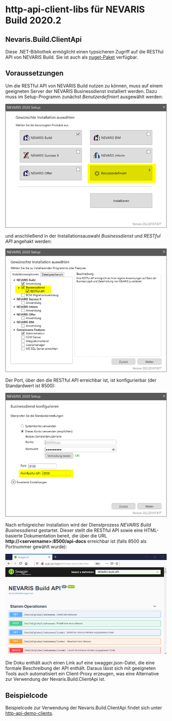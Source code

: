 # http-api-client-libs für NEVARIS Build 2020.2

## Nevaris.Build.ClientApi

Diese .NET-Bibliothek ermöglicht einen typsicheren Zugriff auf die RESTful API von NEVARIS Build. Sie ist auch als [nuget-Paket](https://www.nuget.org/packages/Nevaris.Build.ClientApi/) verfügbar.

## Voraussetzungen ##

Um die RESTful API von NEVARIS Build nutzen zu können, muss auf einem geeigneten Server der NEVARIS Businessdienst installiert werden. Dazu muss im Setup-Programm zunächst _Benutzerdefiniert_ ausgewählt werden:

![SetupBenutzerdefiniert](Docs/SetupBenutzerdefiniert.png)

und anschließend in der Installationsauswahl _Businessdienst_ und _RESTful API_ angehakt werden:

![SetupAuswahl](Docs/SetupAuswahl.png)

Der Port, über den die RESTful API erreichbar ist, ist konfigurierbar (der Standardwert ist 8500):

![SetupBusinessdienstKonfiguration](Docs/SetupBusinessdienstKonfiguration.png)

Nach erfolgreicher Installation wird der Dienstprozess _NEVARIS Build Businessdienst_ gestartet. Dieser stellt die RESTful API sowie eine HTML-basierte Dokumentation bereit, die über die URL **http://\<servername\>:8500/api-docs** erreichbar ist (falls 8500 als Portnummer gewählt wurde):

![SwaggerDoku](Docs/SwaggerDoku.png)

Die Doku enthält auch einen Link auf eine swagger.json-Datei, die eine formale Beschreibung der API enthält. Daraus lässt sich mit geeigneten Tools auch automatisiert ein Client-Proxy erzeugen, was eine Alternative zur Verwendung der Nevaris.Build.ClientApi ist.

## Beispielcode ##

Beispielcode zur Verwendung der Nevaris.Build.ClientApi findet sich unter [http-api-demo-clients](https://github.com/NEVARISBausoftwareGmbH/http-api-demo-clients).
